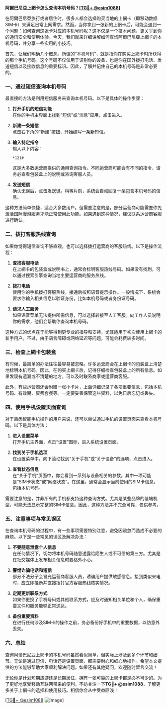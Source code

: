 **阿爾巴尼亞上網卡怎么查询本机号码？[[TG💪+ @esim1088](https://t.me/s/esim1088)]**

在阿爾巴尼亞旅行或者居住时，很多人都会选择购买当地的上網卡（即移动数据SIM卡）来满足日常上网需求。然而，当你拿到一张新的上網卡后，可能会遇到一个问题：如何查询这张卡对应的本机号码呢？这不仅是一个技术问题，更关乎到你的通讯安全和使用体验。今天，我们就来详细讲解如何查询阿爾巴尼亞上網卡的本机号码，并分享一些实用的小技巧。

首先，让我们明确几个概念。所谓的“本机号码”，就是指你在购买上網卡时所获得的那个手机号码。这个号码不仅仅用于识别你的设备，也是你在国外拨打电话、发送短信以及接收信息的重要标识。因此，了解并记住自己的本机号码是非常必要的。

### 一、通过短信查询本机号码

最直接的方法是利用短信服务来查询本机号码。以下是具体的操作步骤：

1. **打开手机的短信功能**  
   在你的手机主界面上找到“短信”或“消息”应用，点击进入。

2. **新建一条短信**  
   点击右下角的“新建”按钮，开始编写一条新短信。

3. **输入特定指令**  
   输入以下内容：
   ```
   *121#
   ```
   这是大多数运营商提供的通用查询指令。不同运营商可能会有不同的指令，请务必查看包装盒上的说明或咨询客服人员。

4. **发送短信**  
   确认无误后，点击发送键。稍等片刻，系统会自动回复一条包含本机号码的信息。

这种方法简单快捷，适合大多数用户。但需要注意的是，部分运营商可能需要你先激活国际漫游服务才能正常使用此功能。如果遇到这种情况，建议联系运营商客服进行确认。

### 二、拨打客服热线查询

如果你觉得短信查询不够直观，也可以选择拨打运营商的客服热线。以下是操作流程：

1. **查找客服电话**  
   在上網卡的包装盒或说明书上，通常会标明客服热线号码。如果没有找到，可以通过搜索引擎查询当地主要运营商的服务热线。

2. **拨打电话**  
   使用你的手机拨打客服热线，接通后按照语音提示操作。一般情况下，系统会要求你输入相关信息以验证身份，比如本机号码或者身份证号码。

3. **请求人工服务**  
   如果语音菜单无法提供所需信息，可以选择转接至人工客服。向工作人员说明你的需求，他们会帮助你查询本机号码。

这种方式的优点在于能够得到更专业的指导和支持，尤其适用于初次使用上網卡的新手用户。不过，由于语言障碍或网络延迟等问题，可能会耗费较多时间。

### 三、检查上網卡包装盒

有时候，最简单的办法往往最容易被忽略。许多运营商会在上網卡的包装盒上清楚地标明本机号码。因此，在购买上網卡后，记得仔细检查包装盒上的所有信息。如果发现有遗漏或不清楚的地方，可以及时联系商家或运营商客服。

此外，有些运营商还会附赠一张小卡片，上面详细记录了各项重要信息，包括本机号码、有效期、资费套餐等。一定要妥善保管这些资料，以免日后忘记或丢失。

### 四、使用手机设置页面查询

对于熟悉智能手机操作的用户来说，还可以尝试通过手机的设置页面来查看本机号码。以下是具体方法：

1. **进入设置菜单**  
   打开手机主界面，点击“设置”图标，进入系统设置页面。

2. **找到关于手机选项**  
   在设置菜单中，向下滚动找到“关于手机”或“关于设备”的选项，点击进入。

3. **查看状态信息**  
   在“关于手机”页面中，你会看到一系列与设备相关的参数。其中一项可能是“SIM卡状态”或“网络状态”。在这里，通常会显示当前使用的SIM卡信息，包括本机号码。

需要注意的是，并非所有的手机都支持这种查询方式。尤其是某些品牌的低端机型，可能无法显示完整的SIM卡信息。因此，这种方法并不完全可靠，仅供参考。

### 五、注意事项与常见误区

在查询本机号码的过程中，有一些事项需要特别注意，避免因疏忽而造成不必要的麻烦。以下是一些常见的误区及解决办法：

1. **不要随意泄露个人信息**  
   在任何情况下，切勿将本机号码随意透露给陌生人或不可信的第三方。尤其是在社交媒体上发布相关信息时要格外小心。

2. **警惕诈骗电话和短信**  
   部分不法分子会冒充运营商客服人员，诱骗用户提供敏感信息。接到类似来电时，应立即挂断并直接拨打官方客服热线核实情况。

3. **定期更新联系方式**  
   如果你更换了手机号码或其他联系方式，应及时通知相关单位和个人，确保重要文件和服务能够正常送达。

4. **备份重要资料**  
   在进行任何涉及SIM卡的操作之前，务必备份好手机中的重要数据，以防意外丢失。

### 六、总结

查询阿爾巴尼亞上網卡的本机号码虽然看似简单，但实际上涉及到多个环节和细节。无论是通过短信、电话还是设置页面，都需要耐心和细心地操作。希望本文提供的方法能够帮助大家顺利解决问题。如果还有其他疑问，欢迎随时留言交流！

无论你是计划短期旅游还是长期居住，拥有一张可靠的上網卡都是必不可少的。为了更好地享受移动互联网带来的便利，不妨关注一下**TG💪+ @esim1088**，了解更多关于上網卡的选择和使用技巧。相信你会从中受益匪浅！

[[TG💪+ @esim1088](https://t.me/s/esim1088) ![Image](https://i.postimg.cc/4NQfJmqS/Snipaste-2025-05-13-00-14-12.png)]